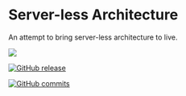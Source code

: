 
# Server-less Architecture

An attempt to bring server-less architecture to live.


![](https://travis-ci.org/ThilinaManamgoda/serverless-architecture.svg?branch=master)

[![GitHub release](https://img.shields.io/github/release/ThilinaManamgoda/serverless-architecture.svg?style=flat-square)](https://github.com/ThilinaManamgoda/serverless-architecture/releases)

[![GitHub commits](https://img.shields.io/github/commits-since/SubtitleEdit/subtitleedit/3.4.7.svg)](https://github.com/ThilinaManamgoda/serverless-architecture/commits/master)
